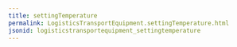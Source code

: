 ```yaml
---
title: settingTemperature
permalink: LogisticsTransportEquipment.settingTemperature.html
jsonid: logisticstransportequipment_settingtemperature
---
```

